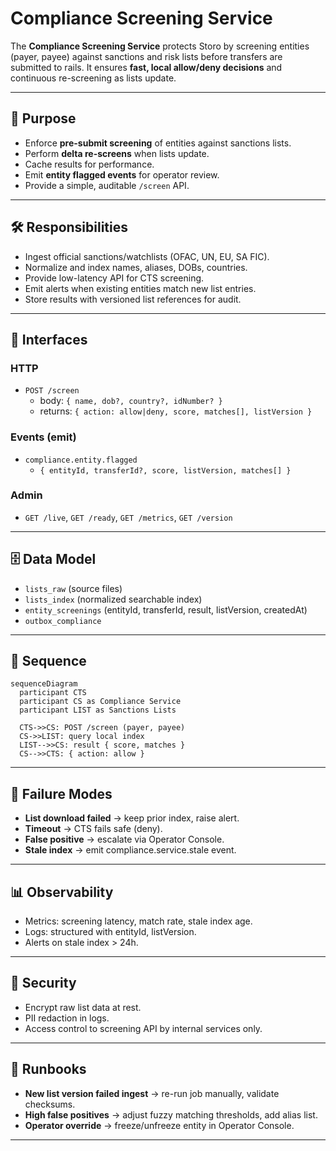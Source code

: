# Compliance Screening Service

The **Compliance Screening Service** protects Storo by screening entities (payer, payee) against sanctions and risk lists before transfers are submitted to rails. It ensures **fast, local allow/deny decisions** and continuous re-screening as lists update.

---

## 🎯 Purpose
- Enforce **pre-submit screening** of entities against sanctions lists.  
- Perform **delta re-screens** when lists update.  
- Cache results for performance.  
- Emit **entity flagged events** for operator review.  
- Provide a simple, auditable `/screen` API.

---

## 🛠 Responsibilities
- Ingest official sanctions/watchlists (OFAC, UN, EU, SA FIC).  
- Normalize and index names, aliases, DOBs, countries.  
- Provide low-latency API for CTS screening.  
- Emit alerts when existing entities match new list entries.  
- Store results with versioned list references for audit.

---

## 🔌 Interfaces

### HTTP
- `POST /screen`
  - body: `{ name, dob?, country?, idNumber? }`
  - returns: `{ action: allow|deny, score, matches[], listVersion }`

### Events (emit)
- `compliance.entity.flagged`
  - `{ entityId, transferId?, score, listVersion, matches[] }`

### Admin
- `GET /live`, `GET /ready`, `GET /metrics`, `GET /version`

---

## 🗄 Data Model
- `lists_raw` (source files)  
- `lists_index` (normalized searchable index)  
- `entity_screenings` (entityId, transferId, result, listVersion, createdAt)  
- `outbox_compliance`  

---

## 📐 Sequence

```mermaid
sequenceDiagram
  participant CTS
  participant CS as Compliance Service
  participant LIST as Sanctions Lists

  CTS->>CS: POST /screen (payer, payee)
  CS->>LIST: query local index
  LIST-->>CS: result { score, matches }
  CS-->>CTS: { action: allow }
```

---

## 🚨 Failure Modes
- **List download failed** → keep prior index, raise alert.  
- **Timeout** → CTS fails safe (deny).  
- **False positive** → escalate via Operator Console.  
- **Stale index** → emit compliance.service.stale event.

---

## 📊 Observability
- Metrics: screening latency, match rate, stale index age.  
- Logs: structured with entityId, listVersion.  
- Alerts on stale index > 24h.

---

## 🔐 Security
- Encrypt raw list data at rest.  
- PII redaction in logs.  
- Access control to screening API by internal services only.

---

## 🧭 Runbooks
- **New list version failed ingest** → re-run job manually, validate checksums.  
- **High false positives** → adjust fuzzy matching thresholds, add alias list.  
- **Operator override** → freeze/unfreeze entity in Operator Console.

---
